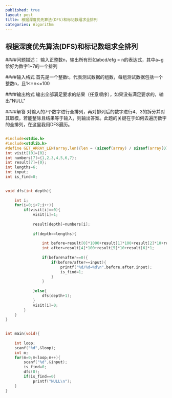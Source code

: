 ```yaml
---
published: true
layout: post
title: 根据深度优先算法(DFS)和标记数组求全排列
categories: Algorithm
---
```


## 根据深度优先算法(DFS)和标记数组求全排列

####问题描述：
输入正整数n，输出所有形如abcd/efg = n的表达式，其中a~g恰好为数字1~7的一个排列

####输入格式
首先是一个整数t，代表测试数据的组数，每组测试数据包括一个整数n，且1<=n<=100

####输出格式
输出全部满足要求的结果（任意顺序），如果没有满足要求的，输出"NULL"

####解答
对输入的7个数字进行全排列，再对排列后的数字进行4、3的拆分并对其取模，若能整除且结果等于输入，则输出答案。此题的关键在于如何去遍历数字的全排列，在这里我用DFS遍历。

```C

#include<stdio.h>
#include<stdlib.h>
#define GET_ARRAY_LEN(array,len){len = (sizeof(array) / sizeof(array[0]));}
int visit[10]={0};
int numbers[7]={1,2,3,4,5,6,7};
int result[7]={0};
int lengths=6;
int input;
int is_find=0;

 
void dfs(int depth){
     
    int i;
    for(i=0;i<7;i++){
        if(visit[i]==0){
            visit[i]=1;
             
            result[depth]=numbers[i];
 
            if(depth==lengths){
 
                int before=result[0]*1000+result[1]*100+result[2]*10+result[3]*1;
                int after=result[4]*100+result[5]*10+result[6]*1;
 
                if(before%after==0){
                    if(before/after==input){
                        printf("%d/%d=%d\n",before,after,input);
                        is_find=1;
                    }
                }
 
            }else{
                dfs(depth+1);
            }
            visit[i]=0;
        }
    } 
}

 
int main(void){
     
    int loop;
    scanf("%d",&loop);
    int m;
    for(m=0;m<loop;m++){
        scanf("%d",&input);
        is_find=0;
        dfs(0);
        if(is_find==0)
            printf("NULL\n");
    }
}

```
